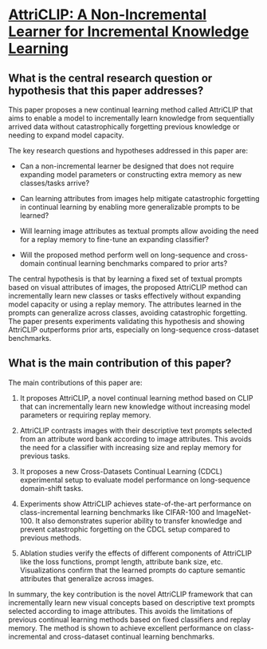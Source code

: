 # [AttriCLIP: A Non-Incremental Learner for Incremental Knowledge Learning](https://arxiv.org/abs/2305.11488)

## What is the central research question or hypothesis that this paper addresses?

 This paper proposes a new continual learning method called AttriCLIP that aims to enable a model to incrementally learn knowledge from sequentially arrived data without catastrophically forgetting previous knowledge or needing to expand model capacity. 

The key research questions and hypotheses addressed in this paper are:

- Can a non-incremental learner be designed that does not require expanding model parameters or constructing extra memory as new classes/tasks arrive? 

- Can learning attributes from images help mitigate catastrophic forgetting in continual learning by enabling more generalizable prompts to be learned?

- Will learning image attributes as textual prompts allow avoiding the need for a replay memory to fine-tune an expanding classifier?

- Will the proposed method perform well on long-sequence and cross-domain continual learning benchmarks compared to prior arts?

The central hypothesis is that by learning a fixed set of textual prompts based on visual attributes of images, the proposed AttriCLIP method can incrementally learn new classes or tasks effectively without expanding model capacity or using a replay memory. The attributes learned in the prompts can generalize across classes, avoiding catastrophic forgetting. The paper presents experiments validating this hypothesis and showing AttriCLIP outperforms prior arts, especially on long-sequence cross-dataset benchmarks.


## What is the main contribution of this paper?

 The main contributions of this paper are:

1. It proposes AttriCLIP, a novel continual learning method based on CLIP that can incrementally learn new knowledge without increasing model parameters or requiring replay memory. 

2. AttriCLIP contrasts images with their descriptive text prompts selected from an attribute word bank according to image attributes. This avoids the need for a classifier with increasing size and replay memory for previous tasks.

3. It proposes a new Cross-Datasets Continual Learning (CDCL) experimental setup to evaluate model performance on long-sequence domain-shift tasks. 

4. Experiments show AttriCLIP achieves state-of-the-art performance on class-incremental learning benchmarks like CIFAR-100 and ImageNet-100. It also demonstrates superior ability to transfer knowledge and prevent catastrophic forgetting on the CDCL setup compared to previous methods.

5. Ablation studies verify the effects of different components of AttriCLIP like the loss functions, prompt length, attribute bank size, etc. Visualizations confirm that the learned prompts do capture semantic attributes that generalize across images.

In summary, the key contribution is the novel AttriCLIP framework that can incrementally learn new visual concepts based on descriptive text prompts selected according to image attributes. This avoids the limitations of previous continual learning methods based on fixed classifiers and replay memory. The method is shown to achieve excellent performance on class-incremental and cross-dataset continual learning benchmarks.
